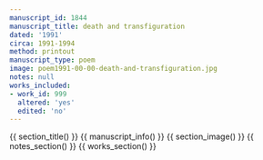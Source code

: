```yaml
---
manuscript_id: 1844
manuscript_title: death and transfiguration
dated: '1991'
circa: 1991-1994
method: printout
manuscript_type: poem
image: poem1991-00-00-death-and-transfiguration.jpg
notes: null
works_included:
- work_id: 999
  altered: 'yes'
  edited: 'no'
---
```


{{ section_title() }}
{{ manuscript_info() }}
{{ section_image() }}
{{ notes_section() }}
{{ works_section() }}
